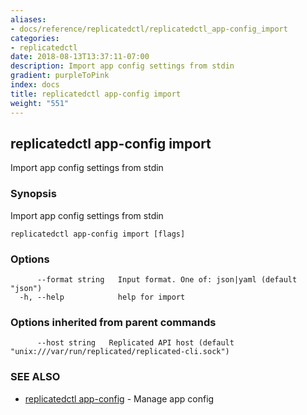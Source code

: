 ```yaml
---
aliases:
- docs/reference/replicatedctl/replicatedctl_app-config_import
categories:
- replicatedctl
date: 2018-08-13T13:37:11-07:00
description: Import app config settings from stdin
gradient: purpleToPink
index: docs
title: replicatedctl app-config import
weight: "551"
---
```


## replicatedctl app-config import

Import app config settings from stdin

### Synopsis

Import app config settings from stdin

```
replicatedctl app-config import [flags]
```

### Options

```
      --format string   Input format. One of: json|yaml (default "json")
  -h, --help            help for import
```

### Options inherited from parent commands

```
      --host string   Replicated API host (default "unix:///var/run/replicated/replicated-cli.sock")
```

### SEE ALSO

* [replicatedctl app-config](/api/replicatedctl/replicatedctl_app-config/)	 - Manage app config

